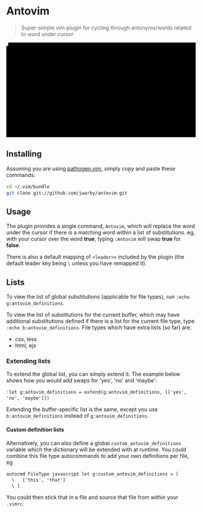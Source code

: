 # Antovim
> Super-simple vim plugin for cycling through antonyms/words related to word under cursor

![Example usage](screencast.gif)
## Installing

Assuming you are using [pathogen.vim](https://github.com/tpope/vim-pathogen), simply copy and paste these commands:

```bash
cd ~/.vim/bundle
git clone git://github.com/jwarby/antovim.git
```

## Usage

The plugin provides a single command, `Antovim`, which will replace the word under the cursor if there is a
matching word within a list of substitutions. eg, with your cursor over the word **true**, typing `:Antovim`
will swap **true** for **false**.

There is also a default mapping of `<leader>s` included by the plugin (the default leader key being `\` unless you
have remapped it).

## Lists

To view the list of global substitutions (applicable for file types), run `:echo g:antovim_definitions`.

To view the list of substitutions for the current buffer, which may have additional substitutions defined
if there is a list for the current file type, type `:echo b:antovim_definitions`.  File types which have
extra lists (so far) are:
  - css, less
  - html, ejs

### Extending lists

To extend the global list, you can simply extend it.  The example below shows how you would add swaps for 'yes', 'no'
and 'maybe':

```vim
:let g:antovim_definitions = extend(g:antovim_definitions, [['yes', 'no', 'maybe']])
```

Extending the buffer-specific list is the same, except you use `b:antovim_definitions` instead of
`g:antovim_definitions`.

#### Custom definition lists

Alternatively, you can also define a global `custom_antovim_definitions` variable which the dictionary will be
extended with at runtime.  You could combine this file type autocommands to add your own definitions per file, eg

```vim
autocmd FileType javascript let g:custom_antovim_definitions = [
  \   ['this', 'that']
  \ ]
```

You could then stick that in a file and source that file from within your `.vimrc`.
